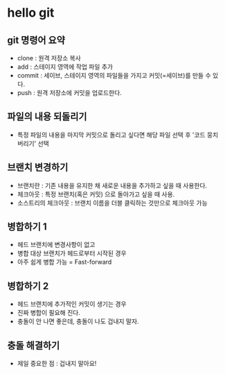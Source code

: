 # hello git

## git 명령어 요약

- clone : 원격 저장소 복사
- add : 스테이지 영역에 작업 파일 추가
- commit : 세이브, 스테이지 영역의 파일들을 가지고 커밋(=세이브)를 만들 수 있다.
- push : 원격 저장소에 커밋을 업로드한다.


## 파일의 내용 되돌리기

 - 특정 파일의 내용을 마지막 커밋으로 돌리고 싶다면 해당 파일 선택 후 '코드 뭉치 버리기' 선택

## 브랜치 변경하기

- 브랜치란 : 기존 내용을 유지한 채 새로운 내용을 추가하고 싶을 때 사용한다.
- 체크아웃 : 특정 브랜치(혹은 커밋) 으로 돌아가고 싶을 때 사용.
- 소스트리의 체크아웃 : 브랜치 이름을 더블 클릭하는 것만으로 체크아웃 가능


## 병합하기 1

- 헤드 브랜치에 변경사항이 없고
- 병합 대상 브랜치가 헤드로부터 시작된 경우
- 아주 쉽게 병합 가능 = Fast-forward

## 병합하기 2
- 헤드 브랜치에 추가적인 커밋이 생기는 경우
- 진짜 병합이 필요해 진다.
- 충돌이 안 나면 좋은데, 충돌이 나도 겁내지 말자.

## 충돌 해결하기

- 제일 중요한 점 : 겁내지 말아요!
